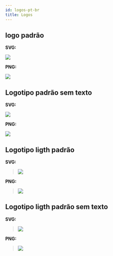 ```yaml
---
id: logos-pt-br
title: Logos
---
```


## logo padrão

**SVG:**

![](/img/logos/pnpm-standard.svg)

**PNG:**

![](/img/logos/pnpm-standard.png)

## Logotipo padrão sem texto

**SVG:**

![](/img/logos/pnpm-standard-no-text.svg)

**PNG:**

![](/img/logos/pnpm-standard-no-text.png)

## Logotipo ligth padrão

**SVG:**

> ![](/img/logos/pnpm-light.svg)

**PNG:**

> ![](/img/logos/pnpm-light.png)

## Logotipo ligth padrão sem texto

**SVG:**

> ![](/img/logos/pnpm-light-no-text.svg)

**PNG:**

> ![](/img/logos/pnpm-light-no-text.png)
